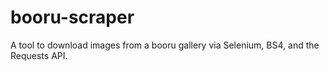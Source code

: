 # booru-scraper
A tool to download images from a booru gallery via Selenium, BS4, and the Requests API.
